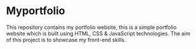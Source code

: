# Myportfolio
This repository contains my portfolio website, this is a simple portfolio website which is built using HTML, CSS &amp; JavaScript technologies. The aim of this project is to showcase my front-end skills.
